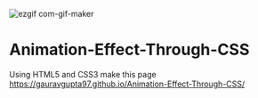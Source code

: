 ![ezgif com-gif-maker](https://user-images.githubusercontent.com/37957043/126895399-db7cbe8e-3ab0-489b-bb2c-e17d04d602d3.gif)
# Animation-Effect-Through-CSS
Using HTML5 and CSS3 make this page
https://gauravgupta97.github.io/Animation-Effect-Through-CSS/
